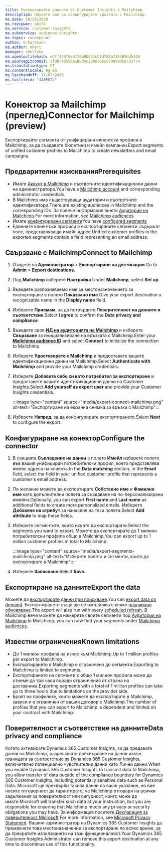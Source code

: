 ```yaml
---
title: Експортирайте данните от Customer Insights в Mailchimp
description: Научете как да конфигурирате връзката с Mailchimp.
ms.date: 10/26/2020
ms.reviewer: philk
ms.service: customer-insights
ms.subservice: audience-insights
ms.topic: conceptual
author: m-hartmann
ms.author: mhart
manager: shellyha
ms.openlocfilehash: edff494f6edf26a8b641cb1d788a715389ddb346
ms.sourcegitcommit: cf9b78559ca189d4c2086a66c879098d56c0377a
ms.translationtype: HT
ms.contentlocale: bg-BG
ms.lasthandoff: 11/03/2020
ms.locfileid: "4405072"
---
```

# <a name="connector-for-mailchimp-preview"></a><span data-ttu-id="f04e6-103">Конектор за Mailchimp (преглед)</span><span class="sxs-lookup"><span data-stu-id="f04e6-103">Connector for Mailchimp (preview)</span></span>

<span data-ttu-id="f04e6-104">Експортирайте сегменти от унифицирани клиентски профили в Mailchimp, за да създавате бюлетини и имейл кампании.</span><span class="sxs-lookup"><span data-stu-id="f04e6-104">Export segments of unified customer profiles to Mailchimp to create newsletters and email campaigns.</span></span>

## <a name="prerequisites"></a><span data-ttu-id="f04e6-105">Предварителни изисквания</span><span class="sxs-lookup"><span data-stu-id="f04e6-105">Prerequisites</span></span>

-   <span data-ttu-id="f04e6-106">Имате [Акаунт в Mailchimp](https://mailchimp.com/) и съответните идентификационни данни на администратора.</span><span class="sxs-lookup"><span data-stu-id="f04e6-106">You have a [Mailchimp account](https://mailchimp.com/) and corresponding administrator credentials.</span></span>
-   <span data-ttu-id="f04e6-107">В Mailchimp има съществуващи аудитории и съответните идентификатори.</span><span class="sxs-lookup"><span data-stu-id="f04e6-107">There are existing audiences in Mailchimp and the corresponding IDs.</span></span> <span data-ttu-id="f04e6-108">За повече информация вижте [Аудитории на Mailchimp](https://mailchimp.com/help/create-audience/).</span><span class="sxs-lookup"><span data-stu-id="f04e6-108">For more information, see [Mailchimp audiences](https://mailchimp.com/help/create-audience/).</span></span>
-   <span data-ttu-id="f04e6-109">Имате [конфигурирани сегменти](segments.md)</span><span class="sxs-lookup"><span data-stu-id="f04e6-109">You have [configured segments](segments.md)</span></span>
-   <span data-ttu-id="f04e6-110">Единните клиентски профили в експортираните сегменти съдържат поле, представляващо имейл адрес.</span><span class="sxs-lookup"><span data-stu-id="f04e6-110">Unified customer profiles in the exported segments contain a field representing an email address.</span></span>

## <a name="connect-to-mailchimp"></a><span data-ttu-id="f04e6-111">Свързване с Mailchimp</span><span class="sxs-lookup"><span data-stu-id="f04e6-111">Connect to Mailchimp</span></span>

1. <span data-ttu-id="f04e6-112">Отидете на **Администратор** > **Експортиране на дестинации**.</span><span class="sxs-lookup"><span data-stu-id="f04e6-112">Go to **Admin** > **Export destinations**.</span></span>

1. <span data-ttu-id="f04e6-113">Под **Mailchimp** изберете **Настройка**.</span><span class="sxs-lookup"><span data-stu-id="f04e6-113">Under **Mailchimp**, select **Set up**.</span></span>

1. <span data-ttu-id="f04e6-114">Въведете разпознаваемо име за местоназначението за експортиране в полето **Показвано име**.</span><span class="sxs-lookup"><span data-stu-id="f04e6-114">Give your export destination a recognizable name in the **Display name** field.</span></span>

1. <span data-ttu-id="f04e6-115">Изберете **Приемам**, за да потвърдите **Поверителност на данните и съответствие**.</span><span class="sxs-lookup"><span data-stu-id="f04e6-115">Select **I agree** to confirm the **Data privacy and compliance**.</span></span>

1. <span data-ttu-id="f04e6-116">Въведете своя **[ИД на аудиторията на Mailchimp](https://mailchimp.com/help/find-audience-id/)** и изберете **Свързване** за инициализиране на връзката с Mailchimp.</span><span class="sxs-lookup"><span data-stu-id="f04e6-116">Enter your **[Mailchimp audience ID](https://mailchimp.com/help/find-audience-id/)** and select **Connect** to initialize the connection to Mailchimp.</span></span>

1. <span data-ttu-id="f04e6-117">Изберете **Удостоверете с Mailchimp** и предоставете вашите идентификационни данни на Mailchimp.</span><span class="sxs-lookup"><span data-stu-id="f04e6-117">Select **Authenticate with Mailchimp** and provide your Mailchimp credentials.</span></span>

1. <span data-ttu-id="f04e6-118">Изберете **Добавете себе си като потребител за експортиране** и предоставете вашите идентификационни данни на Customer Insights.</span><span class="sxs-lookup"><span data-stu-id="f04e6-118">Select **Add yourself as export user** and provide your Customer Insights credentials.</span></span>

   :::image type="content" source="media/export-connect-mailchimp.png" alt-text="Експортиране на екранна снимка за връзка с Mailchimp":::

1. <span data-ttu-id="f04e6-120">Изберете **Напред**, за да конфигурирате експортирането.</span><span class="sxs-lookup"><span data-stu-id="f04e6-120">Select **Next** to configure the export.</span></span>

## <a name="configure-the-connector"></a><span data-ttu-id="f04e6-121">Конфигуриране на конектор</span><span class="sxs-lookup"><span data-stu-id="f04e6-121">Configure the connector</span></span>

1. <span data-ttu-id="f04e6-122">В секцията **Съвпадение на данни** в полето **Имейл** изберете полето във вашия унифициран потребителски профил, което представлява имейл адреса на клиента.</span><span class="sxs-lookup"><span data-stu-id="f04e6-122">In the **Data matching** section, in the **Email** field, select the field in your unified customer profile that represents a customer's email address.</span></span> 

1. <span data-ttu-id="f04e6-123">По желание можете да експортирате **Собствено име** и **Фамилно име** като допълнителни полета за създаване на по-персонализирани имейли.</span><span class="sxs-lookup"><span data-stu-id="f04e6-123">Optionally, you can export **First name** and **Last name** as additional fields to create more personalized emails.</span></span> <span data-ttu-id="f04e6-124">Изберете **Добавяне на атрибут** за нанасяне на тези полета.</span><span class="sxs-lookup"><span data-stu-id="f04e6-124">Select **Add attribute** to map these fields.</span></span>

1. <span data-ttu-id="f04e6-125">Изберете сегментите, които искате да експортирате.</span><span class="sxs-lookup"><span data-stu-id="f04e6-125">Select the segments you want to export.</span></span> <span data-ttu-id="f04e6-126">Можете да експортирате до 1 милион потребителски профила общо в Mailchimp.</span><span class="sxs-lookup"><span data-stu-id="f04e6-126">You can export up to 1 million customer profiles in total to Mailchimp.</span></span>

   :::image type="content" source="media/export-segments-mailchimp.png" alt-text="Изберете полета и сегменти, които да експортирате в Mailchimp":::

1. <span data-ttu-id="f04e6-128">Изберете **Записване**.</span><span class="sxs-lookup"><span data-stu-id="f04e6-128">Select **Save**.</span></span>

## <a name="export-the-data"></a><span data-ttu-id="f04e6-129">Експортиране на данните</span><span class="sxs-lookup"><span data-stu-id="f04e6-129">Export the data</span></span>

<span data-ttu-id="f04e6-130">Можете да [експортирате данни при поискване](export-destinations.md).</span><span class="sxs-lookup"><span data-stu-id="f04e6-130">You can [export data on demand](export-destinations.md).</span></span> <span data-ttu-id="f04e6-131">Експортирането също ще се изпълнява с всяко [планирано обновяване](system.md#schedule-tab).</span><span class="sxs-lookup"><span data-stu-id="f04e6-131">The export will also run with every [scheduled refresh](system.md#schedule-tab).</span></span> <span data-ttu-id="f04e6-132">В Mailchimp вече можете да намерите своите сегменти под [Аудитории на Mailchimp](https://mailchimp.com/help/create-audience/).</span><span class="sxs-lookup"><span data-stu-id="f04e6-132">In Mailchimp, you can now find your segments under [Mailchimp audiences](https://mailchimp.com/help/create-audience/).</span></span>

## <a name="known-limitations"></a><span data-ttu-id="f04e6-133">Известни ограничения</span><span class="sxs-lookup"><span data-stu-id="f04e6-133">Known limitations</span></span>

- <span data-ttu-id="f04e6-134">До 1 милион профила на износ към Mailchimp.</span><span class="sxs-lookup"><span data-stu-id="f04e6-134">Up to 1 million profiles per export to Mailchimp.</span></span>
- <span data-ttu-id="f04e6-135">Експортирането в Mailchimp е ограничено до сегменти.</span><span class="sxs-lookup"><span data-stu-id="f04e6-135">Exporting to Mailchimp is limited to segments.</span></span>
- <span data-ttu-id="f04e6-136">Експортирането на сегменти с общо 1 милион профила може да отнеме до три часа поради ограничения от страна на доставчика.</span><span class="sxs-lookup"><span data-stu-id="f04e6-136">Exporting segments with a total of 1 million profiles can take up to three hours due to limitations on the provider side.</span></span> 
- <span data-ttu-id="f04e6-137">Броят на профилите, които можете да експортирате в Mailchimp, зависи и е ограничен от вашия договор с Mailchimp.</span><span class="sxs-lookup"><span data-stu-id="f04e6-137">The number of profiles that you can export to Mailchimp is dependent and limited on your contract with Mailchimp.</span></span>

## <a name="data-privacy-and-compliance"></a><span data-ttu-id="f04e6-138">Поверителност и съответствие на данните</span><span class="sxs-lookup"><span data-stu-id="f04e6-138">Data privacy and compliance</span></span>

<span data-ttu-id="f04e6-139">Когато активирате Dynamics 365 Customer Insights, за да предавате данни на Mailchimp, разрешавате прехвърляне на данни извън границата за съответствие за Dynamics 365 Customer Insights, включително потенциално чувствителни данни като Лични данни.</span><span class="sxs-lookup"><span data-stu-id="f04e6-139">When you enable Dynamics 365 Customer Insights to transmit data to Mailchimp, you allow transfer of data outside of the compliance boundary for Dynamics 365 Customer Insights, including potentially sensitive data such as Personal Data.</span></span> <span data-ttu-id="f04e6-140">Microsoft ще прехвърли такива данни по ваше указание, но вие носите отговорност да гарантирате, че Mailchimp отговаря на всички задължения за поверителност или сигурност, които може да имате.</span><span class="sxs-lookup"><span data-stu-id="f04e6-140">Microsoft will transfer such data at your instruction, but you are responsible for ensuring that Mailchimp meets any privacy or security obligations you may have.</span></span> <span data-ttu-id="f04e6-141">За информация посетете [Декларация за поверителност Microsoft](https://go.microsoft.com/fwlink/?linkid=396732).</span><span class="sxs-lookup"><span data-stu-id="f04e6-141">For more information, see [Microsoft Privacy Statement](https://go.microsoft.com/fwlink/?linkid=396732).</span></span>
<span data-ttu-id="f04e6-142">Вашият администратор на Dynamics 365 Customer Insights да премахнете това местоназначение за експортиране по всяко време, за да прекратите използването на тази функционалност.</span><span class="sxs-lookup"><span data-stu-id="f04e6-142">Your Dynamics 365 Customer Insights Administrator can remove this export destination at any time to discontinue use of this functionality.</span></span>
